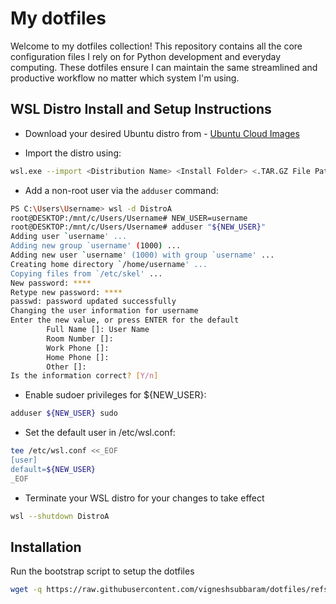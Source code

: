 # My dotfiles

Welcome to my dotfiles collection! This repository contains all the core configuration files I rely on for Python development and everyday computing. These dotfiles ensure I can maintain the same streamlined and productive workflow no matter which system I'm using.

## WSL Distro Install and Setup Instructions

- Download your desired Ubuntu distro from - [Ubuntu Cloud Images](https://cloud-images.ubuntu.com/wsl/releases/)

- Import the distro using:

```bash
wsl.exe --import <Distribution Name> <Install Folder> <.TAR.GZ File Path>
```

- Add a  non-root user via the `adduser` command:

```bash
PS C:\Users\Username> wsl -d DistroA
root@DESKTOP:/mnt/c/Users/Username# NEW_USER=username
root@DESKTOP:/mnt/c/Users/Username# adduser "${NEW_USER}"
Adding user `username' ...
Adding new group `username' (1000) ...
Adding new user `username' (1000) with group `username' ...
Creating home directory `/home/username' ...
Copying files from `/etc/skel' ...
New password: ****
Retype new password: ****
passwd: password updated successfully
Changing the user information for username
Enter the new value, or press ENTER for the default
        Full Name []: User Name
        Room Number []:
        Work Phone []:
        Home Phone []:
        Other []:
Is the information correct? [Y/n]
```

- Enable sudoer privileges for ${NEW_USER}:

```bash
adduser ${NEW_USER} sudo
```

- Set the default user in /etc/wsl.conf:

```bash
tee /etc/wsl.conf <<_EOF
[user]
default=${NEW_USER}
_EOF
```

- Terminate your WSL distro for your changes to take effect

```bash
wsl --shutdown DistroA
```

## Installation

Run the bootstrap script to setup the dotfiles

```bash
wget -q https://raw.githubusercontent.com/vigneshsubbaram/dotfiles/refs/heads/main/bootstrap_ubuntu_wsl.sh -O - | bash
```

